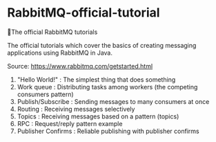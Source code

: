 # RabbitMQ-official-tutorial
🐰The official RabbitMQ tutorials

The official tutorials which cover the basics of creating messaging applications using RabbitMQ in Java.

Source: https://www.rabbitmq.com/getstarted.html

1. "Hello World!" : The simplest thing that does something
2. Work queue : Distributing tasks among workers (the competing consumers pattern)
3. Publish/Subscribe : Sending messages to many consumers at once
4. Routing : Receiving messages selectively
5. Topics : Receiving messages based on a pattern (topics)
6. RPC : Request/reply pattern example
7. Publisher Confirms : Reliable publishing with publisher confirms
